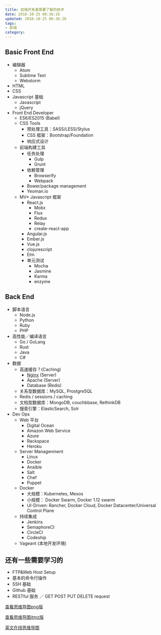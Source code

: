 ```yaml
---
title: 前端开发者需要了解的技术
date: 2016-10-25 06:36:26
updated: 2016-10-25 06:36:26
tags:
- 前端
category:
---
```


## Basic Front End
<!-- more -->
- 编辑器
    - Atom
    - Sublime Text
    - Webstorm
- HTML
- CSS
- Javascript 基础
    - Javascript
    - jQuery
- Front End Developer
    - ES6/ES2015 (Babel)
    - CSS Tools
        - 预处理工具：SASS/LESS/Stylus
        - CSS 框架：Bootstrap/Foundation
        - 响应式设计
    - 前端构建工具
        - 任务处理
            - Gulp
            - Grunt
        - 依赖管理
            - Browserify
            - Webpack
        - Bower/package management
        - Yeoman.io
    - MV* Javascript 框架
        - React.js
            - Mobx
            - Flux
            - Redux
            - Relay
            - create-react-app
        - Angular.js
        - Ember.js
        - Vue.js
        - clojurescript
        - Elm
        - 单元测试
            - Mocha
            - Jasmine
            - Karma
            - enzyme

## Back End

- 脚本语言
    - Node.js
    - Python
    - Ruby
    - PHP
- 高性能／编译语言
    - Go / GoLang
    - Rust
    - Java
    - C#
- 数据
    - 高速缓存？(Caching)
        - [Nginx](http://localhost:4000/blog/tags/nginx/) (Server)
        - Apache (Server)
        - Database (Redis)
    - 关系型数据库：MySQL, ProstgreSQL
    - Redis / sessions / caching
    - 文档型数据库：MongoDB, couchbbase, RethinkDB
    - 搜索引擎：ElasticSearch, Solr
- Dev Ops
    - Web 平台
        - Digital Ocean
        - Amazon Web Service
        - Azure
        - Rackspace
        - Heroku
    - Server Managenment
        - Linux
        - Docker
        - Ansible
        - Salt
        - Chef
        - Puppet
    - Docker
        - 大规模：Kubernetes, Mesos
        - 小规模： Docker Swarm, Docker 1.12 swarm
        - UI-Driven: Rancher, Docker Cloud, Docker Datacenter/Universal Control Plane
    - 持续集成
        - Jenkins
        - SemaphoreCI
        - CircleCI
        - Codeship
    - Vageant (本地开发环境)

## 还有一些需要学习的

- FTP&Web Host Setup
- 基本的命令行操作
- SSH 基础
- Github 基础
- RESTful 服务 ／ GET POST PUT DELETE request

[查看思维导图png版](https://img.lidong.me/2016/10/web-development-skills.png)

[查看思维导图itmz版](https://img.lidong.me/2016/10/web-development-skills.itmz)

[英文在线思维导图](https://coggle.it/diagram/Vz9LvW8byvN0I38x)






